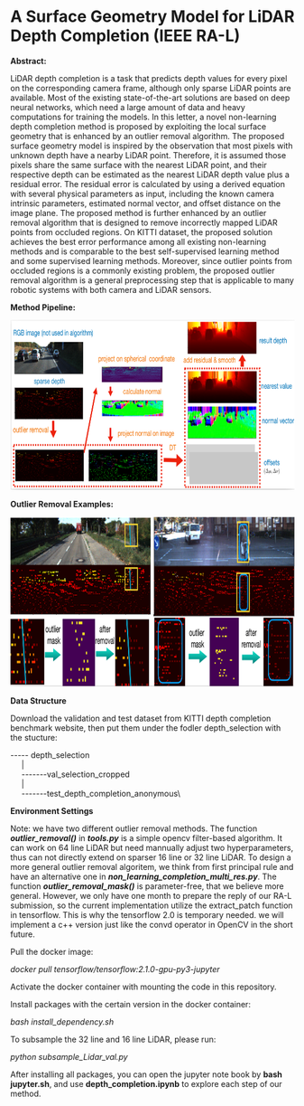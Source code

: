 # A Surface Geometry Model for LiDAR Depth Completion (IEEE RA-L) 

**Abstract:**

LiDAR depth completion is a task that predicts depth values for every pixel on the corresponding camera frame, although only sparse LiDAR points are available. Most of the existing state-of-the-art solutions are based on deep neural networks, which need a large amount of data and heavy computations for training the models. In this letter, a novel non-learning depth completion method is proposed by exploiting the local surface geometry that is enhanced by an outlier removal algorithm. The proposed surface geometry model is inspired by the observation that most pixels with unknown depth have a nearby LiDAR point. Therefore, it is assumed those pixels share the same surface with the nearest LiDAR point, and their respective depth can be estimated as the nearest LiDAR depth value plus a residual error. The residual error is calculated by using a derived equation with several physical parameters as input, including the known camera intrinsic parameters, estimated normal vector, and offset distance on the image plane. The proposed method is further enhanced by an outlier removal algorithm that is designed to remove incorrectly mapped LiDAR points from occluded regions. On KITTI dataset, the proposed solution achieves the best error performance among all existing non-learning methods and is comparable to the best self-supervised learning method and some supervised learning methods. Moreover, since  outlier points from occluded regions is a commonly existing problem, the proposed outlier removal algorithm is a general preprocessing
step that is applicable to many robotic systems with both camera and LiDAR sensors.


**Method Pipeline:**
<p align="center">
<img src="/demo/pipeline.png" alt="pipeline" width="800" height="300">
</p>

**Outlier Removal Examples:**
<p align="center">
<img src="/demo/outlier_removal.png" alt="outlier_removal" width="700" height="300">
</p>



**Data Structure**


Download the validation and test dataset from KITTI depth completion benchmark website, then put them under the fodler depth_selection with the stucture:

----- depth_selection\
&nbsp;&nbsp;&nbsp;&nbsp;&nbsp;|\
&nbsp;&nbsp;&nbsp;&nbsp;&nbsp;-------val_selection_cropped\
&nbsp;&nbsp;&nbsp;&nbsp;&nbsp;|\
&nbsp;&nbsp;&nbsp;&nbsp;&nbsp;-------test_depth_completion_anonymous\



**Environment Settings**


Note: we have two different outlier removal methods. The function ***outlier_removal()*** in ***tools.py*** is a simple opencv filter-based algorithm. It can work on 64 line LiDAR but need mannually adjust two hyperparameters, thus can not directly extend on sparser 16 line or 32 line LiDAR. To design a more general outlier removal algoritem, we think from first principal rule and have an alternative one in ***non_learning_completion_multi_res.py***. The function ***outlier_removal_mask()*** is parameter-free, that we believe more general. However, we only have one month to prepare the reply of our RA-L submission, so the current implementation utilize the extract_patch function in tensorflow. This is why the tensorflow 2.0 is temporary needed. we will implement a c++ version just like the convd operator in OpenCV in the short future.

Pull the docker image:

*docker pull tensorflow/tensorflow:2.1.0-gpu-py3-jupyter*


Activate the docker container with mounting the code in this repository.

Install packages with the certain version in the docker container:

*bash install_dependency.sh*


To subsample the 32 line and 16 line LiDAR, please run:

*python subsample_Lidar_val.py*


After installing all packages, you can open the jupyter note book by **bash jupyter.sh**, and use **depth_completion.ipynb** to explore each step of our method.


